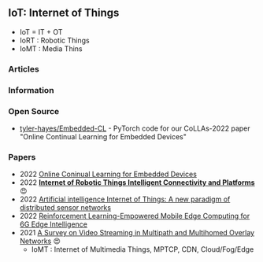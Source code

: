 ## IoT: Internet of Things

- IoT = IT + OT
- IoRT : Robotic Things
- IoMT : Media Thins


### Articles



### Information


### Open Source
- [tyler-hayes/Embedded-CL](https://github.com/tyler-hayes/Embedded-CL) - PyTorch code for our CoLLAs-2022 paper "Online Continual Learning for Embedded Devices"


### Papers
- 2022 [Online Coninual Learning for Embedded Devices](https://arxiv.org/pdf/2203.10681.pdf)
- 2022 [**Internet of Robotic Things Intelligent Connectivity and Platforms**](https://www.frontiersin.org/articles/10.3389/frobt.2020.00104/full) 😍
- 2022 [Artificial intelligence Internet of Things: A new paradigm of distributed sensor networks](https://journals.sagepub.com/doi/pdf/10.1177/15501477211062835)
- 2022 [Reinforcement Learning-Empowered Mobile Edge Computing for 6G Edge Intelligence](https://ieeexplore.ieee.org/stamp/stamp.jsp?arnumber=9797722)
- 2021 [A Survey on Video Streaming in Multipath and Multihomed Overlay Networks](https://hal.inria.fr/hal-03508709/document) 😍
	- IoMT : Internet of Multimedia Things, MPTCP, CDN, Cloud/Fog/Edge


